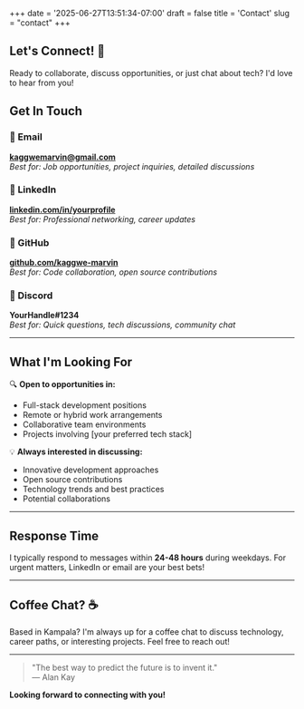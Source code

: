 +++
date = '2025-06-27T13:51:34-07:00'
draft = false
title = 'Contact'
slug = "contact"
+++

## Let's Connect! 🚀

Ready to collaborate, discuss opportunities, or just chat about tech? I'd love to hear from you!

## Get In Touch

### 📧 Email

**<kaggwemarvin@gmail.com>**  
*Best for: Job opportunities, project inquiries, detailed discussions*

### 💼 LinkedIn

**[linkedin.com/in/yourprofile](https://linkedin.com/in/yourprofile)**  
*Best for: Professional networking, career updates*

### 🐙 GitHub

**[github.com/kaggwe-marvin](https://github.com/kaggwe-marvin)**  
*Best for: Code collaboration, open source contributions*

### 💬 Discord

**YourHandle#1234**  
*Best for: Quick questions, tech discussions, community chat*

---

## What I'm Looking For

🔍 **Open to opportunities in:**

- Full-stack development positions
- Remote or hybrid work arrangements
- Collaborative team environments
- Projects involving [your preferred tech stack]

💡 **Always interested in discussing:**

- Innovative development approaches
- Open source contributions
- Technology trends and best practices
- Potential collaborations

---

## Response Time

I typically respond to messages within **24-48 hours** during weekdays. For urgent matters, LinkedIn or email are your best bets!

---

## Coffee Chat? ☕

Based in Kampala? I'm always up for a coffee chat to discuss technology, career paths, or interesting projects. Feel free to reach out!

---

> "The best way to predict the future is to invent it."  
> — Alan Kay

**Looking forward to connecting with you!**
